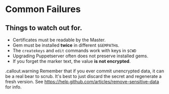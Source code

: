 <!SLIDE>
# Common Failures
## Things to watch out for.

* Certificates must be readable by the Master.
* Gem must be installed **twice** in different `$GEMPATH`s.
* The `createkeys` and `edit` commands work with keys in `$CWD`
* Upgrading Puppetserver often does not preserve installed gems.
* If you forget the marker text, the value **is not encrypted**.

.callout.warning Remember that if you ever commit unencrypted data, it can be
a real bear to scrub. It's best to just discard the secret and regenerate a
fresh version. See https://help.github.com/articles/remove-sensitive-data for info.
